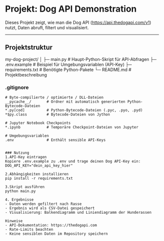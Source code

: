 # Projekt: Dog API Demonstration

Dieses Projekt zeigt, wie man die Dog API (https://api.thedogapi.com/v1) nutzt, Daten abruft, filtert und visualisiert.

---

## Projektstruktur

my-dog-project/
│
├─ main.py # Haupt-Python-Skript für API-Abfragen
├─ .env.example # Beispiel für Umgebungsvariablen (API-Key)
├─ requirements.txt # Benötigte Python-Pakete
└─ README.md # Projektbeschreibung


### .gitignore

```gitignore
# Byte-compilierte / optimierte / DLL-Dateien
__pycache__/       # Ordner mit automatisch generierten Python-Bytecode-Dateien
*.py[cod]          # Python-Bytecode-Dateien (.pyc, .pyo, .pyd)
*$py.class         # Bytecode-Dateien von Jython

# Jupyter Notebook Checkpoints
*.ipynb            # Temporäre Checkpoint-Dateien von Jupyter

# Umgebungsvariablen
.env               # Enthält sensible API-Keys


### Nutzung
1.API-Key eintragen
Kopiere .env.example zu .env und trage deinen Dog API-Key ein:
DOG_API_KEY="dein_api_key_hier"

2.Abhängigkeiten installieren
pip install -r requirements.txt

3.Skript ausführen
python main.py

4. Ergebnisse
- Daten werden gefiltert nach Rasse
- Ergebnis wird als CSV-Datei gespeichert
- Visualisierung: Balkendiagramm und Liniendiagramm der Hunderassen

Hinweise
- API-Dokumentation: https://thedogapi.com
- Rate-Limits beachten
- Keine sensiblen Daten im Repository speichern